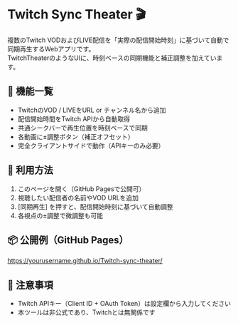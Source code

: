 # Twitch Sync Theater 🎬

複数のTwitch VODおよびLIVE配信を「実際の配信開始時刻」に基づいて自動で同期再生するWebアプリです。  
TwitchTheaterのようなUIに、時刻ベースの同期機能と補正調整を加えています。

## 🔧 機能一覧

- TwitchのVOD / LIVEをURL or チャンネル名から追加
- 配信開始時間をTwitch APIから自動取得
- 共通シークバーで再生位置を時刻ベースで同期
- 各動画に±調整ボタン（補正オフセット）
- 完全クライアントサイドで動作（APIキーのみ必要）

## 🚀 利用方法

1. このページを開く（GitHub Pagesで公開可）
2. 視聴したい配信者の名前やVOD URLを追加
3. [同期再生] を押すと、配信開始時刻に基づいて自動調整
4. 各視点の±調整で微調整も可能

## 📦 公開例（GitHub Pages）
https://yourusername.github.io/Twitch-sync-theater/

## 📄 注意事項

- Twitch APIキー（Client ID + OAuth Token）は設定欄から入力してください
- 本ツールは非公式であり、Twitchとは無関係です
